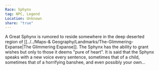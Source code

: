 ```yaml
---
Race: Sphynx
tag: NPC, Legend
Location: Unknown
share: "true"
---
```


A Great Sphynx is rumored to reside somewhere in the deep deserted region of [[../../Maps-& Geography/Landmarks/The-Glimmering-Expanse|The Glimmering Expanse]]. The Sphynx has the ability to grant wishes but only to those it deems "pure of heart". It is said that the Sphynx speaks with a new voice every sentence, sometimes that of a child, sometimes that of a horrifying banshee, and even possibly your own...